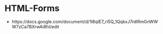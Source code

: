 # HTML-Forms<br>
<ul><li>https://docs.google.com/document/d/1I8qIE7_ri5Q_1QqkxJ7rdlRmGnWWW7zCa7BXrwAi8hI/edit</li></ul>
